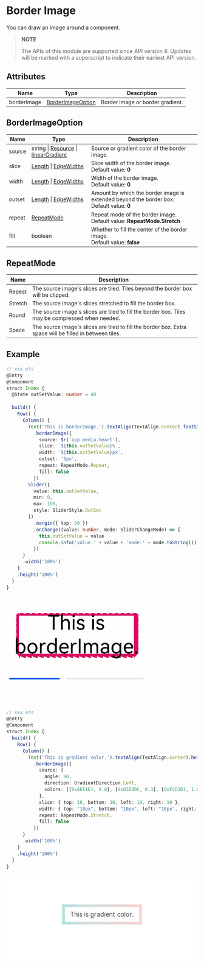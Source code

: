 # Border Image

You can draw an image around a component.

>  **NOTE**
>
>  The APIs of this module are supported since API version 9. Updates will be marked with a superscript to indicate their earliest API version.

## Attributes

| Name        | Type                                    | Description                                     |
| ---------- | ---------------------------------------- | --------------------------------------- |
| borderImage     | [BorderImageOption](#borderimageoption) | Border image or border gradient.                           |

## BorderImageOption

| Name        | Type                                    | Description                                     |
| ---------- | ---------------------------------------- | --------------------------------------- |
| source     | string \| [Resource](ts-types.md#resource) \| [linearGradient](ts-universal-attributes-gradient-color.md) | Source or gradient color of the border image. |
| slice      | [Length](ts-types.md#length) \| [EdgeWidths](ts-types.md#edgewidths9) | Slice width of the border image.<br>Default value: **0**                  |
| width      | [Length](ts-types.md#length) \| [EdgeWidths](ts-types.md#edgewidths9) | Width of the border image.<br>Default value: **0**                    |
| outset     | [Length](ts-types.md#length) \| [EdgeWidths](ts-types.md#edgewidths9) | Amount by which the border image is extended beyond the border box.<br>Default value: **0**                |
| repeat | [RepeatMode](#repeatmode)                               | Repeat mode of the border image.<br>Default value: **RepeatMode.Stretch**|
| fill       | boolean                                  | Whether to fill the center of the border image.<br>Default value: **false**              |


## RepeatMode

| Name     | Description                                 |
| ------- | ----------------------------------- |
| Repeat  | The source image's slices are tiled. Tiles beyond the border box will be clipped.         |
| Stretch | The source image's slices stretched to fill the border box.               |
| Round   | The source image's slices are tiled to fill the border box. Tiles may be compressed when needed.|
| Space   | The source image's slices are tiled to fill the border box. Extra space will be filled in between tiles.  |

## Example

```ts
// xxx.ets
@Entry
@Component
struct Index {
  @State outSetValue: number = 40

  build() {
    Row() {
      Column() {
        Text('This is borderImage.').textAlign(TextAlign.Center).fontSize(50)
          .borderImage({
            source: $r('app.media.heart'),
            slice: `${this.outSetValue}%`,
            width: `${this.outSetValue}px`,
            outset: '5px',
            repeat: RepeatMode.Repeat,
            fill: false
          })
        Slider({
          value: this.outSetValue,
          min: 0,
          max: 100,
          style: SliderStyle.OutSet
        })
          .margin({ top: 30 })
          .onChange((value: number, mode: SliderChangeMode) => {
            this.outSetValue = value
            console.info('value:' + value + 'mode:' + mode.toString())
          })
      }
      .width('100%')
    }
    .height('100%')
  }
}
```

![en-us_image_borderImage](figures/borderImage.gif)


```ts
// xxx.ets
@Entry
@Component
struct Index {
  build() {
    Row() {
      Column() {
        Text('This is gradient color.').textAlign(TextAlign.Center).height(50).width(200)
          .borderImage({
            source: {
              angle: 90,
              direction: GradientDirection.Left,
              colors: [[0xAEE1E1, 0.0], [0xD3E0DC, 0.3], [0xFCD1D1, 1.0]]
            },
            slice: { top: 10, bottom: 10, left: 10, right: 10 },
            width: { top: "10px", bottom: "10px", left: "10px", right: "10px" },
            repeat: RepeatMode.Stretch,
            fill: false
          })
      }
      .width('100%')
    }
    .height('100%')
  }
}
```

![en-us_image_borderImageGradient](figures/borderImageGradient.png)
